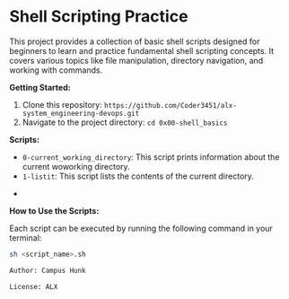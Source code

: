 # Shell Scripting Practice

This project provides a collection of basic shell scripts designed for beginners to learn and practice fundamental shell scripting concepts. It covers various topics like file manipulation, directory navigation, and working with commands.

**Getting Started:**

1. Clone this repository: `https://github.com/Coder3451/alx-system_engineering-devops.git`
2. Navigate to the project directory: `cd 0x00-shell_basics`

**Scripts:**

* `0-current_working_directory`: This script prints information about the current woworking directory.
* `1-listit`: This script lists the contents of the current directory.
* ```

**How to Use the Scripts:**

Each script can be executed by running the following command in your terminal:

```bash
sh <script_name>.sh

Author: Campus Hunk

License: ALX
